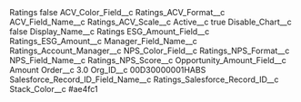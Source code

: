 <?xml version="1.0" encoding="UTF-8"?>
<CustomMetadata xmlns="http://soap.sforce.com/2006/04/metadata" xmlns:xsi="http://www.w3.org/2001/XMLSchema-instance" xmlns:xsd="http://www.w3.org/2001/XMLSchema">
    <label>Ratings</label>
    <protected>false</protected>
    <values>
        <field>ACV_Color_Field__c</field>
        <value xsi:type="xsd:string">Ratings_ACV_Format__c</value>
    </values>
    <values>
        <field>ACV_Field_Name__c</field>
        <value xsi:type="xsd:string">Ratings_ACV_Scale__c</value>
    </values>
    <values>
        <field>Active__c</field>
        <value xsi:type="xsd:boolean">true</value>
    </values>
    <values>
        <field>Disable_Chart__c</field>
        <value xsi:type="xsd:boolean">false</value>
    </values>
    <values>
        <field>Display_Name__c</field>
        <value xsi:type="xsd:string">Ratings</value>
    </values>
    <values>
        <field>ESG_Amount_Field__c</field>
        <value xsi:type="xsd:string">Ratings_ESG_Amount__c</value>
    </values>
    <values>
        <field>Manager_Field_Name__c</field>
        <value xsi:type="xsd:string">Ratings_Account_Manager__c</value>
    </values>
    <values>
        <field>NPS_Color_Field__c</field>
        <value xsi:type="xsd:string">Ratings_NPS_Format__c</value>
    </values>
    <values>
        <field>NPS_Field_Name__c</field>
        <value xsi:type="xsd:string">Ratings_NPS_Score__c</value>
    </values>
    <values>
        <field>Opportunity_Amount_Field__c</field>
        <value xsi:type="xsd:string">Amount</value>
    </values>
    <values>
        <field>Order__c</field>
        <value xsi:type="xsd:double">3.0</value>
    </values>
    <values>
        <field>Org_ID__c</field>
        <value xsi:type="xsd:string">00D30000001HABS</value>
    </values>
    <values>
        <field>Salesforce_Record_ID_Field_Name__c</field>
        <value xsi:type="xsd:string">Ratings_Salesforce_Record_ID__c</value>
    </values>
    <values>
        <field>Stack_Color__c</field>
        <value xsi:type="xsd:string">#ae4fc1</value>
    </values>
</CustomMetadata>
